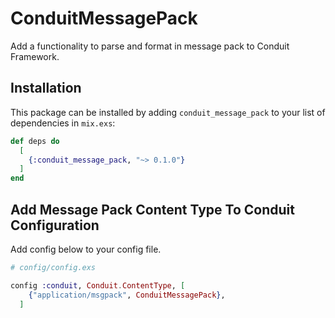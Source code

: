 # ConduitMessagePack

Add a functionality to parse and format in message pack to Conduit Framework.

## Installation

This package can be installed by adding `conduit_message_pack` to your list of dependencies in `mix.exs`:

```elixir
def deps do
  [
    {:conduit_message_pack, "~> 0.1.0"}
  ]
end
```

## Add Message Pack Content Type To Conduit Configuration

Add config below to your config file.


```elixir
# config/config.exs

config :conduit, Conduit.ContentType, [
    {"application/msgpack", ConduitMessagePack}, 
  ]
```
